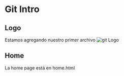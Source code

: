 # Git Intro

## Logo

Estamos agregando nuestro primer archivo
![git Logo](https://git-scm.com/images/logo@2x.png)

## Home

La home page está en home.html
